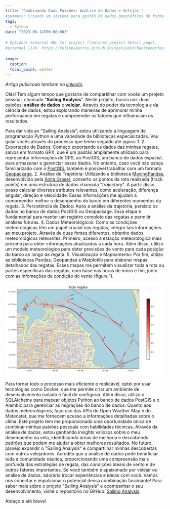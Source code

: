 ```yaml
---
title: "Combinando Duas Paixões: Análise de Dados e Velejar."
#summary: Criando um sistema para gestão de dados geográficos de forma simples e robusta Artigo publicado também no linkedin. Este ano pude participar do projeto de jornalismo de dados Engolindo Fumaça, desenvolvido pelo InfoAmazonia.
tags:
  - Python
date: "2023-06-14T00:00:00Z"

# Optional external URL for project (replaces project detail page).
#external_link: https://felipesbarros.github.io/test/post/hacktoberfest-2021/

image:
  caption:
  focal_point: center
---
```


*Artigo publicado também no [linkedin](https://www.linkedin.com/pulse/combinando-duas-paix%2525C3%2525B5es-an%2525C3%2525A1lise-de-dados-e-velejar-felipe-%3FtrackingId=EAX4te6Dm9nK3%252BEixm%252F23w%253D%253D/?trackingId=EAX4te6Dm9nK3%2BEixm%2F23w%3D%3D).*

Olás! Tem algum tempo que gostaria de compartilhar com vocês um projeto pessoal, chamado "**Sailing Analysis**". Neste projeto, busco unir duas paixões: **análise de dados** e **velejar**. Através do poder da tecnologia e da ciência de dados, estou explorando maneiras de aprimorar minha performance em regatas e compreender os fatores que influenciam os resultados.

Para dar vida ao "Sailing Analysis", estou utilizando a linguagem de programação Python e uma variedade de bibliotecas especializadas. Vou guiar vocês através do processo que tenho seguido até agora:
1. 
2. Exportação de Dados: Começo exportando os dados das minhas regatas, salvos em formato GPX, que é um padrão amplamente utilizado para representar informações de GPS, ao PostGIS, um banco de dados espacial, para armazenar e gerenciar esses dados. No entanto, caso você não esteja familiarizado com o [PostGIS](http://postgis.net/), também é possível trabalhar com um formato [Geopackage](https://www.geopackage.org/).
2. Análise de Trajetória: Utilizando a biblioteca [MovingPandas](https://movingpandas.org/), desenvolvido pela [Anita Graser](https://www.linkedin.com/in/anita-graser-%F0%9F%8C%BB-95102530/?lipi=urn%3Ali%3Apage%3Ad_flagship3_pulse_read%3B3QvIyZu6Svaf%2BwNb7n1Rzw%3D%3D), converto os pontos da rota realizada (track points) em uma estrutura de dados chamada "*trajectory*". A partir disso posso calcular diversos atributos relevantes, como aceleração, diferença angular, direção e velocidade. Essas informações me ajudam a compreender melhor o desempenho do barco em diferentes momentos da regata.
3. Persistência de Dados: Após a análise da trajetória, persisto os dados no banco de dados PostGIS ou Geopackage. Essa etapa é fundamental para manter um registro completo das regatas e permitir análises futuras.
4. Dados Meteorológicos: Como as condições meteorológicas têm um papel crucial nas regatas, integro tais informações ao meu projeto. Através de duas fontes diferentes, obtenho dados meteorológicos relevantes. Primeiro, acesso a estação meteorológica mais próxima para obter informações atualizadas a cada hora. Além disso, utilizo um modelo meteorológico para obter previsões de vento para cada posição do barco ao longo da regata.
5. Visualização e Mapeamento: Por fim, utilizo as bibliotecas Pandas, Geopandas e Matplotlib para elaborar mapas detalhados das regatas. Esses mapas me permitem visualizar toda a rota ou partes específicas das regatas, com base nas horas de início e fim, junto com as infomações de condição do vento (figura 1).

![](Figura1.png)

Para tornar todo o processo mais eficiente e replicável, optei por usar tecnologias como Docker, que me permite criar um ambiente de desenvolvimento isolado e fácil de configurar. Além disso, utilizo o SQLAlchemy para mapear objetos Python ao banco de dados PostGIS e o Alembic para gerenciar as migrações do banco de dados.
Quanto aos dados meteorológicos, faço uso das APIs do Open Weather Map e do Meteostat, que me fornecem acesso a informações detalhadas sobre o clima.
Este projeto tem me proporcionado uma oportunidade única de combinar minhas paixões pessoais com habilidades técnicas. Através da análise de dados, estou ganhando insights valiosos sobre o meu desempenho na vela, identificando áreas de melhoria e descobrindo padrões que podem me ajudar a obter melhores resultados.
No futuro, planejo expandir o "Sailing Analysis" e compartilhar minhas descobertas com outros velejadores. Acredito que a análise de dados pode beneficiar toda a comunidade náutica, proporcionando uma compreensão mais profunda das estratégias de regata, das condições ideais de vento e de outros fatores importantes.
Se você também é apaixonado por velejar ou análise de dados, adoraria trocar experiências e ideias com você. Vamos nos conectar e impulsionar o potencial dessa combinação fascinante!
Para saber mais sobre o projeto "Sailing Analysis" e acompanhar o seu desenvolvimento, visite o repositório no GitHub: [Sailing Analysis](https://github.com/FelipeSBarros/SailingAnalysis).

Abraço e até breve!
